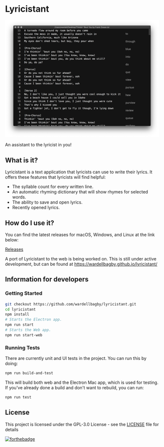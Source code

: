 # Lyricistant
![lyricistant](lyricistant.png)

An assistant to the lyricist in you!

## What is it?

Lyricistant is a text application that lyricists can use to write their lyrics. It offers these features that lyricists will find helpful:

- The syllable count for every written line.
- An automatic rhyming dictionary that will show rhymes for selected words.
- The ability to save and open lyrics.
- Recently opened lyrics.

## How do I use it?

You can find the latest releases for macOS, Windows, and Linux at the link below:

[Releases](https://github.com/wardellbagby/lyricistant/releases)

A port of Lyricistant to the web is being worked on. This is still under active development, but can be found at https://wardellbagby.github.io/lyricistant/


## Information for developers
### Getting Started

```bash
git checkout https://github.com/wardellbagby/lyricistant.git
cd lyricistant
npm install
# Starts the Electron app.
npm run start
# Starts the Web app.
npm run start-web
```

### Running Tests
There are currently unit and UI tests in the project. You can run this by doing:

```bash
npm run build-and-test
```

This will build both web and the Electron Mac app, which is used for testing. If you've already done a build and don't want to rebuild, you can run:

```bash
npm run test
```

## License

This project is licensed under the GPL-3.0 License - see the [LICENSE](LICENSE.md) file for details

[![forthebadge](https://forthebadge.com/images/badges/built-with-grammas-recipe.svg)](https://forthebadge.com)
